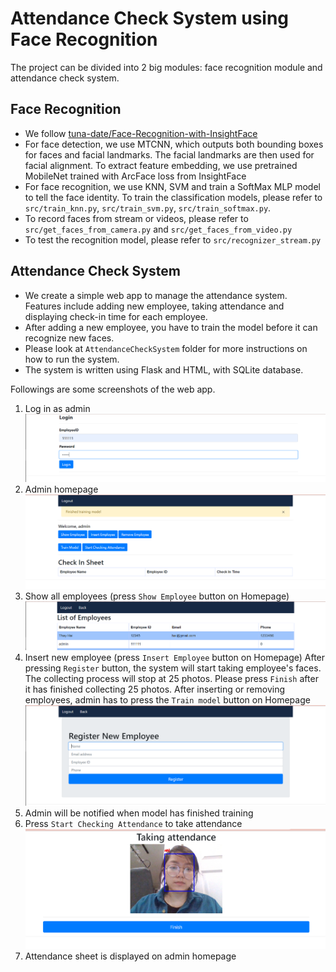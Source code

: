 # Attendance Check System using Face Recognition
The project can be divided into 2 big modules: face recognition module and attendance check system.
## Face Recognition
* We follow [tuna-date/Face-Recognition-with-InsightFace](https://github.com/tuna-date/Face-Recognition-with-InsightFace)
* For face detection, we use MTCNN, which outputs both bounding boxes for faces and facial landmarks. The facial landmarks are then used for facial alignment. To extract feature embedding, we use pretrained MobileNet trained with ArcFace loss from InsightFace
* For face recognition, we use KNN, SVM and train a SoftMax MLP model to tell the face identity. To train the classification models, please refer to `src/train_knn.py`, `src/train_svm.py`, `src/train_softmax.py`.
* To record faces from stream or videos, please refer to `src/get_faces_from_camera.py` and `src/get_faces_from_video.py`
* To test the recognition model, please refer to `src/recognizer_stream.py`

## Attendance Check System
- We create a simple web app to manage the attendance system. Features include adding new employee, taking attendance and displaying check-in time for each employee.
- After adding a new employee, you have to train the model before it can recognize new faces. 
- Please look at `AttendanceCheckSystem` folder for more instructions on how to run the system.
- The system is written using Flask and HTML, with SQLite database.

Followings are some screenshots of the web app.
1. Log in as admin 
![alt text][login]
2. Admin homepage
![alt text][homepage]
3. Show all employees (press `Show Employee` button on Homepage)
![alt text][show]
4. Insert new employee (press `Insert Employee` button on Homepage)
After pressing `Register` button, the system will start taking employee's faces. The collecting process will stop at 25 photos. Please press `Finish` after it has finished collecting 25 photos.
After inserting or removing employees, admin has to press the `Train model` button on Homepage
![alt text][insert]
5. Admin will be notified when model has finished training
6. Press `Start Checking Attendance` to take attendance
![alt text][attendance]
7. Attendance sheet is displayed on admin homepage

[login]: https://github.com/ngonhi/Attendance_Check_System_with_Face_Recognition/blob/main/images/login.png "Log In Page"
[homepage]: https://github.com/ngonhi/Attendance_Check_System_with_Face_Recognition/blob/main/images/finish_training.png "Admin Homepage"
[show]: https://github.com/ngonhi/Attendance_Check_System_with_Face_Recognition/blob/main/images/list_emp.png "Show All Employees"
[insert]: https://github.com/ngonhi/Attendance_Check_System_with_Face_Recognition/blob/main/images/insert_emp.png "Insert New Employee"
[attendance]: https://github.com/ngonhi/Attendance_Check_System_with_Face_Recognition/blob/main/images/taking_attendance.png "Taking Attendance"

